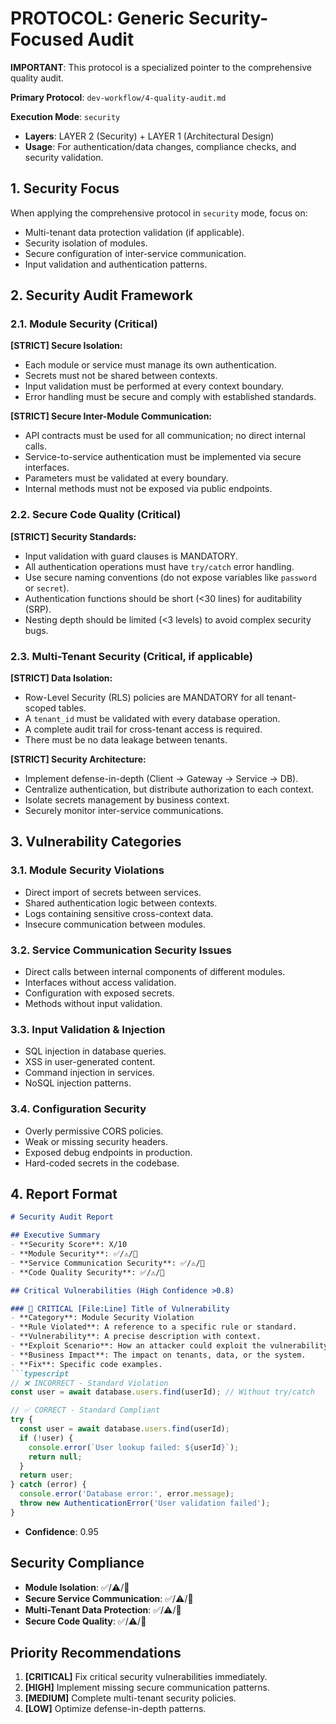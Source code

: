 # PROTOCOL: Generic Security-Focused Audit

**IMPORTANT**: This protocol is a specialized pointer to the comprehensive quality audit.

**Primary Protocol**: `dev-workflow/4-quality-audit.md`

**Execution Mode**: `security`
- **Layers**: LAYER 2 (Security) + LAYER 1 (Architectural Design)
- **Usage**: For authentication/data changes, compliance checks, and security validation.

## 1. Security Focus

When applying the comprehensive protocol in `security` mode, focus on:
-   Multi-tenant data protection validation (if applicable).
-   Security isolation of modules.
-   Secure configuration of inter-service communication.
-   Input validation and authentication patterns.

## 2. Security Audit Framework

### 2.1. Module Security (Critical)
**[STRICT] Secure Isolation:**
-   Each module or service must manage its own authentication.
-   Secrets must not be shared between contexts.
-   Input validation must be performed at every context boundary.
-   Error handling must be secure and comply with established standards.

**[STRICT] Secure Inter-Module Communication:**
-   API contracts must be used for all communication; no direct internal calls.
-   Service-to-service authentication must be implemented via secure interfaces.
-   Parameters must be validated at every boundary.
-   Internal methods must not be exposed via public endpoints.

### 2.2. Secure Code Quality (Critical)
**[STRICT] Security Standards:**
-   Input validation with guard clauses is MANDATORY.
-   All authentication operations must have `try/catch` error handling.
-   Use secure naming conventions (do not expose variables like `password` or `secret`).
-   Authentication functions should be short (<30 lines) for auditability (SRP).
-   Nesting depth should be limited (<3 levels) to avoid complex security bugs.

### 2.3. Multi-Tenant Security (Critical, if applicable)
**[STRICT] Data Isolation:**
-   Row-Level Security (RLS) policies are MANDATORY for all tenant-scoped tables.
-   A `tenant_id` must be validated with every database operation.
-   A complete audit trail for cross-tenant access is required.
-   There must be no data leakage between tenants.

**[STRICT] Security Architecture:**
-   Implement defense-in-depth (Client → Gateway → Service → DB).
-   Centralize authentication, but distribute authorization to each context.
-   Isolate secrets management by business context.
-   Securely monitor inter-service communications.

## 3. Vulnerability Categories

### 3.1. Module Security Violations
-   Direct import of secrets between services.
-   Shared authentication logic between contexts.
-   Logs containing sensitive cross-context data.
-   Insecure communication between modules.

### 3.2. Service Communication Security Issues
-   Direct calls between internal components of different modules.
-   Interfaces without access validation.
-   Configuration with exposed secrets.
-   Methods without input validation.

### 3.3. Input Validation & Injection
-   SQL injection in database queries.
-   XSS in user-generated content.
-   Command injection in services.
-   NoSQL injection patterns.

### 3.4. Configuration Security
-   Overly permissive CORS policies.
-   Weak or missing security headers.
-   Exposed debug endpoints in production.
-   Hard-coded secrets in the codebase.

## 4. Report Format

```markdown
# Security Audit Report

## Executive Summary
- **Security Score**: X/10
- **Module Security**: ✅/⚠️/🚨
- **Service Communication Security**: ✅/⚠️/🚨
- **Code Quality Security**: ✅/⚠️/🚨

## Critical Vulnerabilities (High Confidence >0.8)

### 🚨 CRITICAL [File:Line] Title of Vulnerability
- **Category**: Module Security Violation
- **Rule Violated**: A reference to a specific rule or standard.
- **Vulnerability**: A precise description with context.
- **Exploit Scenario**: How an attacker could exploit the vulnerability.
- **Business Impact**: The impact on tenants, data, or the system.
- **Fix**: Specific code examples.
```typescript
// ❌ INCORRECT - Standard Violation
const user = await database.users.find(userId); // Without try/catch

// ✅ CORRECT - Standard Compliant
try {
  const user = await database.users.find(userId);
  if (!user) {
    console.error(`User lookup failed: ${userId}`);
    return null;
  }
  return user;
} catch (error) {
  console.error('Database error:', error.message);
  throw new AuthenticationError('User validation failed');
}
```
- **Confidence**: 0.95

## Security Compliance
- **Module Isolation**: ✅/⚠️/🚨
- **Secure Service Communication**: ✅/⚠️/🚨
- **Multi-Tenant Data Protection**: ✅/⚠️/🚨
- **Secure Code Quality**: ✅/⚠️/🚨

## Priority Recommendations
1.  **[CRITICAL]** Fix critical security vulnerabilities immediately.
2.  **[HIGH]** Implement missing secure communication patterns.
3.  **[MEDIUM]** Complete multi-tenant security policies.
4.  **[LOW]** Optimize defense-in-depth patterns.